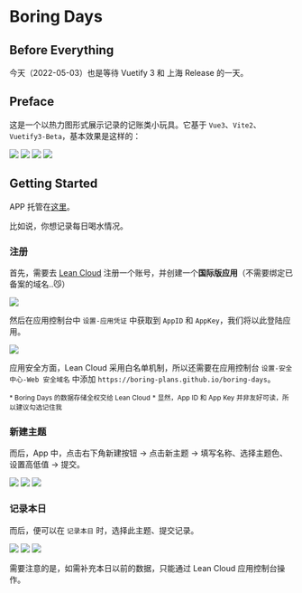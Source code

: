 # Boring Days

## Before Everything

今天（2022-05-03）也是等待 Vuetify 3 和 上海 Release 的一天。

## Preface

这是一个以热力图形式展示记录的记账类小玩具。它基于 `Vue3`、`Vite2`、`Vuetify3-Beta`，基本效果是这样的：

![](doc-assets/701651589042_.pic.jpg)
![](doc-assets/721651589827_.pic.jpg)
![](doc-assets/711651589827_.pic.jpg)
![](doc-assets/731651589854_.pic.jpg)


## Getting Started

APP 托管在[这里](https://https://boring-plans.github.io/boring-days)。

比如说，你想记录每日喝水情况。

### 注册

首先，需要去 [Lean Cloud](https://console.leancloud.app/apps) 注册一个账号，并创建一个**国际版应用**（不需要绑定已备案的域名..😼）

![](doc-assets/leancloud.png)

然后在应用控制台中 `设置-应用凭证` 中获取到 `AppID` 和 `AppKey`，我们将以此登陆应用。

![](doc-assets/sign-in.png)

应用安全方面，Lean Cloud 采用白名单机制，所以还需要在应用控制台 `设置-安全中心-Web 安全域名` 中添加 `https://boring-plans.github.io/boring-days`。

<small>* Boring Days 的数据存储全权交给 Lean Cloud</small>
<small>* 显然，App ID 和 App Key 并非友好可读，所以建议勾选记住我</small>

### 新建主题

而后，App 中，点击右下角新建按钮 -> 点击新主题 -> 填写名称、选择主题色、设置高低值 -> 提交。

![](doc-assets/741651593496_.pic.jpg)
![](doc-assets/751651593496_.pic.jpg)
![](doc-assets/761651593496_.pic.jpg)

### 记录本日

而后，便可以在 `记录本日` 时，选择此主题、提交记录。

![](doc-assets/771651594246_.pic.jpg)
![](doc-assets/781651594247_.pic.jpg)
![](doc-assets/791651594341_.pic.jpg)

需要注意的是，如需补充本日以前的数据，只能通过 Lean Cloud 应用控制台操作。
